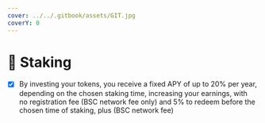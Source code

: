 ```yaml
---
cover: ../../.gitbook/assets/GIT.jpg
coverY: 0
---
```


# 📳 Staking

* [x] By investing your tokens, you receive a fixed APY of up to 20% per year, depending on the chosen staking time, increasing your earnings, with no registration fee (BSC network fee only) and 5% to redeem before the chosen time of staking, plus (BSC network fee)
